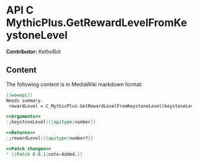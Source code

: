 # API C MythicPlus.GetRewardLevelFromKeystoneLevel

**Contributor:** KethoBot

## Content

The following content is in MediaWiki markdown format:

```mediawiki
{{wowapi}}
Needs summary.
 rewardLevel = C_MythicPlus.GetRewardLevelFromKeystoneLevel(keystoneLevel)

==Arguments==
:;keystoneLevel:{{apitype|number}}

==Returns==
:;rewardLevel:{{apitype|number?}}

==Patch changes==
* {{Patch 8.0.1|note=Added.}}
```